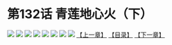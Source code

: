 # 第132话 青莲地心火（下）
![](https://mhpic.xiaomingtaiji.net/comic/D/斗破苍穹拆分版/132话/1.jpg-zymk.middle.webp)
![](https://mhpic.xiaomingtaiji.net/comic/D/斗破苍穹拆分版/132话/2.jpg-zymk.middle.webp)
![](https://mhpic.xiaomingtaiji.net/comic/D/斗破苍穹拆分版/132话/3.jpg-zymk.middle.webp)
![](https://mhpic.xiaomingtaiji.net/comic/D/斗破苍穹拆分版/132话/4.jpg-zymk.middle.webp)
![](https://mhpic.xiaomingtaiji.net/comic/D/斗破苍穹拆分版/132话/5.jpg-zymk.middle.webp)
![](https://mhpic.xiaomingtaiji.net/comic/D/斗破苍穹拆分版/132话/6.jpg-zymk.middle.webp)
![](https://mhpic.xiaomingtaiji.net/comic/D/斗破苍穹拆分版/132话/7.jpg-zymk.middle.webp)
![](https://mhpic.xiaomingtaiji.net/comic/D/斗破苍穹拆分版/132话/8.jpg-zymk.middle.webp)
[【上一章】](./131.md)
[【目录】](./README.md)
[【下一章】](./133.md)

